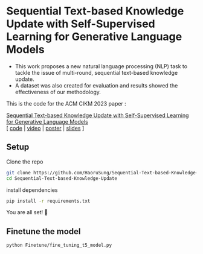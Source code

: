 # Sequential Text-based Knowledge Update with Self-Supervised Learning for Generative Language Models
- This work proposes a new natural language processing (NLP) task to tackle the issue of multi-round, sequential text-based knowledge update.
- A dataset was also created for evaluation and results showed the effectiveness of our methodology. 


This is the code for the ACM CIKM 2023 paper :

[Sequential Text-based Knowledge Update with Self-Supervised Learning for Generative Language Models](https://dl.acm.org/doi/10.1145/3583780.3615188)   
[ [code](https://github.com/HaoruSung/Sequential-Text-based-Knowledge-Update) | [video](https://drive.google.com/file/d/1QPh00cUW4ySk0Pket6wq7R16E-sY9vAJ/view?usp=sharing) | [poster](https://github.com/HaoruSung/Sequential-Text-based-Knowledge-Update/blob/main/doc/CIKM2023_poster.pdf) | [slides](https://github.com/HaoruSung/Sequential-Text-based-Knowledge-Update/blob/main/doc/CIKM2023_slides.pdf) ]

## Setup

Clone the repo

```bash
git clone https://github.com/HaoruSung/Sequential-Text-based-Knowledge-Update.git
cd Sequential-Text-based-Knowledge-Update
```

install dependencies

```bash
pip install -r requirements.txt
```

You are all set! 🎉

## Finetune the model

```bash
python Finetune/fine_tuning_t5_model.py
```

